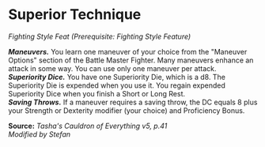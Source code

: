 # Superior Technique
*Fighting Style Feat (Prerequisite: Fighting Style Feature)*  

***Maneuvers.*** You learn one maneuver of your choice from the "Maneuver Options" section of the Battle Master Fighter. Many maneuvers enhance an attack in some way. You can use only one maneuver per attack.  
***Superiority Dice.*** You have one Superiority Die, which is a d8. The Superiority Die is expended when you use it. You regain expended Superiority Dice when you finish a Short or Long Rest.  
***Saving Throws.*** If a maneuver requires a saving throw, the DC equals 8 plus your Strength or Dexterity modifier (your choice) and Proficiency Bonus.

**Source:**
*Tasha's Cauldron of Everything v5, p.41*  
*Modified by Stefan*
